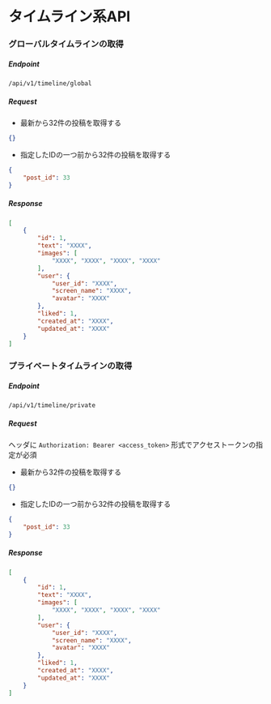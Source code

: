 # タイムライン系API

### グローバルタイムラインの取得

##### Endpoint

```
/api/v1/timeline/global
```

##### Request
- 最新から32件の投稿を取得する

```json
{}
```
- 指定したIDの一つ前から32件の投稿を取得する

```json
{
    "post_id": 33
}
```

##### Response

```json
[
    {
        "id": 1,
        "text": "XXXX",
        "images": [
            "XXXX", "XXXX", "XXXX", "XXXX"
        ],
        "user": {
            "user_id": "XXXX",
            "screen_name": "XXXX",
            "avatar": "XXXX"
        },
        "liked": 1,
        "created_at": "XXXX",
        "updated_at": "XXXX"
    }
]
```

### プライベートタイムラインの取得

##### Endpoint

```
/api/v1/timeline/private
```

##### Request

ヘッダに `Authorization: Bearer <access_token>` 形式でアクセストークンの指定が必須

- 最新から32件の投稿を取得する

```json
{}
```
- 指定したIDの一つ前から32件の投稿を取得する

```json
{
    "post_id": 33
}
```

##### Response

```json
[
    {
        "id": 1,
        "text": "XXXX",
        "images": [
            "XXXX", "XXXX", "XXXX", "XXXX"
        ],
        "user": {
            "user_id": "XXXX",
            "screen_name": "XXXX",
            "avatar": "XXXX"
        },
        "liked": 1,
        "created_at": "XXXX",
        "updated_at": "XXXX"
    }
]
```